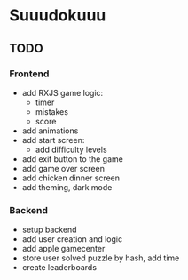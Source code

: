 # Suuudokuuu

## TODO
### Frontend
- add RXJS game logic:
  - timer
  - mistakes
  - score
- add animations
- add start screen:
  - add difficulty levels
- add exit button to the game
- add game over screen
- add chicken dinner screen
- add theming, dark mode

### Backend
- setup backend
- add user creation and logic
- add apple gamecenter
- store user solved puzzle by hash, add time
- create leaderboards
